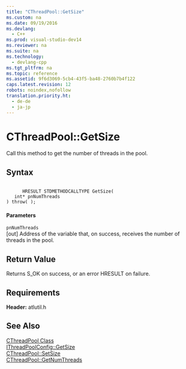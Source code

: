 ```yaml
---
title: "CThreadPool::GetSize"
ms.custom: na
ms.date: 09/19/2016
ms.devlang: 
  - C++
ms.prod: visual-studio-dev14
ms.reviewer: na
ms.suite: na
ms.technology: 
  - devlang-cpp
ms.tgt_pltfrm: na
ms.topic: reference
ms.assetid: 9f6d3069-5cb4-43f5-ba48-2760b7b4f122
caps.latest.revision: 12
robots: noindex,nofollow
translation.priority.ht: 
  - de-de
  - ja-jp
---
```

# CThreadPool::GetSize
Call this method to get the number of threads in the pool.  
  
## Syntax  
  
```  
  
      HRESULT STDMETHODCALLTYPE GetSize(  
   int* pnNumThreads   
) throw( );  
```  
  
#### Parameters  
 `pnNumThreads`  
 [out] Address of the variable that, on success, receives the number of threads in the pool.  
  
## Return Value  
 Returns S_OK on success, or an error HRESULT on failure.  
  
## Requirements  
 **Header:** atlutil.h  
  
## See Also  
 [CThreadPool Class](../vs140/CThreadPool-Class.md)   
 [IThreadPoolConfig::GetSize](../vs140/IThreadPoolConfig--GetSize.md)   
 [CThreadPool::SetSize](../vs140/CThreadPool--SetSize.md)   
 [CThreadPool::GetNumThreads](../vs140/CThreadPool--GetNumThreads.md)